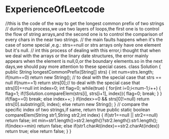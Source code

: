 # ExperienceOfLeetcode
//this is the code of the way to get the longest common prefix of two strings
// during this process,we use two layers of loops,the first one is to control the flow of string arrays,and the second one is to control the comparison of every chars in the near two strings.
// the main faults happens when it's the case of some special ,e.g.: strs==null or strs arrays only have one element but it's null.
// int this process of dealing with this error,i thought that when we deal with the arrays or the linary date structures, the error mainly appears when the element is null,0,or the boundary elements.so in the next days,we should pay more attention to these special cases.
class Solution {
	    public String longestCommonPrefix(String[] strs) {
	        int num=strs.length;
	        if(num==0) return new String(); // to deal with the special case that strs == null
	        if(num==1) return strs[0];// to deal with the special case that strs[0]==null
	        int index=0;
	        int flag=0;
	        while(true)
	        {
	        	for(int i=0;i<num-1;i++)
	        	{
	        		flag=1;
	        		if(!Solution.compareElem(strs[i], strs[i+1], index)){
	        			flag=0;
	        			break;
	        		}
	        	}
	        	if(flag==0) break;
	        	else index++;
	        }
	        if(index>=0 && strs[0]!=null) return strs[0].substring(0, index);
	        else return new String();
	    }
      // compare the specific index of two strings,if same, return true
	    public static boolean compareElem(String str1,String str2,int index)
	    {
	    	if(str1==null || str2==null) return false;
	    	int min=str1.length()>str2.length()?str2.length():str1.length();
	    	if(index>=min) return false;
	    	else if(str1.charAt(index)==str2.charAt(index)) return true;
	    	else return false;
	    }
	}

